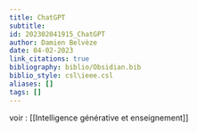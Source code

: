 ```yaml
---
title: ChatGPT
subtitle:
id: 202302041915_ChatGPT
author: Damien Belvèze
date: 04-02-2023
link_citations: true
bibliography: biblio/Obsidian.bib
biblio_style: csl\ieee.csl
aliases: []
tags: []
---
```


voir : [[Intelligence générative et enseignement]]





